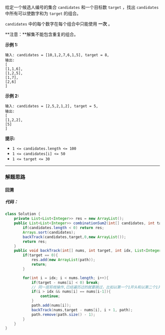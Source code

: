 给定一个候选人编号的集合 `candidates` 和一个目标数 `target` ，找出 `candidates` 中所有可以使数字和为 `target` 的组合。

`candidates` 中的每个数字在每个组合中只能使用 **一次** 。

**注意：**解集不能包含重复的组合。 

**示例 1:**

```
输入: candidates = [10,1,2,7,6,1,5], target = 8,
输出:
[
[1,1,6],
[1,2,5],
[1,7],
[2,6]
]
```

**示例 2:**

```
输入: candidates = [2,5,2,1,2], target = 5,
输出:
[
[1,2,2],
[5]
]
```

**提示:**

-   `1 <= candidates.length <= 100`
-   `1 <= candidates[i] <= 50`
-   `1 <= target <= 30`

---

### 解题思路

#### 回溯

##### 代码：

```java
class Solution {
    private List<List<Integer>> res = new ArrayList();
    public List<List<Integer>> combinationSum2(int[] candidates, int target) {
        if(candidates.length < 0) return res;
        Arrays.sort(candidates);
        backTrack(candidates,target,0,new ArrayList());
        return res;
    }
    public void backTrack(int[] nums, int target, int idx, List<Integer> path){
        if(target == 0){
            res.add(new ArrayList(path));
            return;
        }

        for(int i = idx; i < nums.length; i++){
            if(target - nums[i] < 0) break;
            // 同一层剪枝操作,已经遍历过的就要跳过，比如以第一个1开头和以第二个1开头的数据
            if(i > idx && nums[i] == nums[i-1]){
                continue;
            }
            path.add(nums[i]);
            backTrack(nums,target - nums[i], i + 1, path);
            path.remove(path.size() - 1);
        }
    }
}
```

